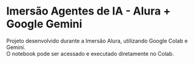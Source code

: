 # Imersão Agentes de IA - Alura + Google Gemini

Projeto desenvolvido durante a Imersão Alura, utilizando Google Colab e Gemini.  
O notebook pode ser acessado e executado diretamente no Colab.  

